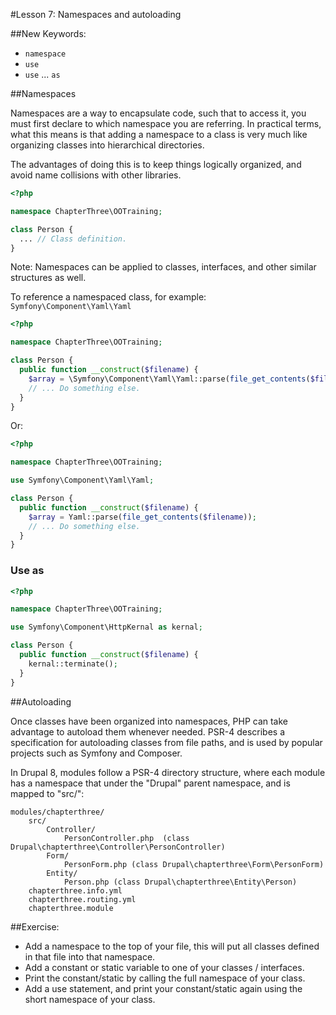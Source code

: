 #Lesson 7: Namespaces and autoloading

##New Keywords:
 - `namespace`
 - `use`
 - `use` ... `as`

##Namespaces

Namespaces are a way to encapsulate code, such that to access it, you must first declare to which namespace you are
referring. In practical terms, what this means is that adding a namespace to a class is very much like organizing
classes into hierarchical directories.

The advantages of doing this is to keep things logically organized, and avoid name collisions with other libraries.


```php
<?php

namespace ChapterThree\OOTraining;

class Person {
  ... // Class definition.
}
```

Note: Namespaces can be applied to classes, interfaces, and other similar structures as well.

To reference a namespaced class, for example:
`Symfony\Component\Yaml\Yaml`

```php
<?php

namespace ChapterThree\OOTraining;

class Person {
  public function __construct($filename) {
    $array = \Symfony\Component\Yaml\Yaml::parse(file_get_contents($filename));
    // ... Do something else.
  }
}
```

Or:

```php
<?php

namespace ChapterThree\OOTraining;

use Symfony\Component\Yaml\Yaml;

class Person {
  public function __construct($filename) {
    $array = Yaml::parse(file_get_contents($filename));
    // ... Do something else.
  }
}
```
### Use as

```php
<?php

namespace ChapterThree\OOTraining;

use Symfony\Component\HttpKernal as kernal;

class Person {
  public function __construct($filename) {
    kernal::terminate();
  }
}
```
##Autoloading

Once classes have been organized into namespaces, PHP can take advantage to autoload them whenever needed.
PSR-4 describes a specification for autoloading classes from file paths, and is used by popular projects such as
Symfony and Composer.

In Drupal 8, modules follow a PSR-4 directory structure, where each module has a namespace that under the
"Drupal" parent namespace, and is mapped to "src/":

```
modules/chapterthree/
    src/
        Controller/
            PersonController.php  (class Drupal\chapterthree\Controller\PersonController)
        Form/
            PersonForm.php (class Drupal\chapterthree\Form\PersonForm)
        Entity/
            Person.php (class Drupal\chapterthree\Entity\Person)
    chapterthree.info.yml
    chapterthree.routing.yml
    chapterthree.module
```


##Exercise:

- Add a namespace to the top of your file, this will put all classes defined in that file into that namespace.
- Add a constant or static variable to one of your classes / interfaces.
- Print the constant/static by calling the full namespace of your class.
- Add a use statement, and print your constant/static again using the short namespace of your class.
